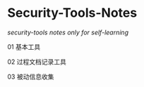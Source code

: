 # Security-Tools-Notes
*security-tools notes only for self-learning*

01 基本工具


02 过程文档记录工具


03 被动信息收集
